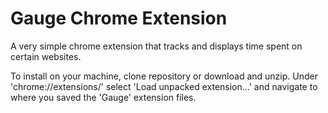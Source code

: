 # Gauge Chrome Extension

A very simple chrome extension that tracks and displays time spent on certain websites.

To install on your machine, clone repository or download and unzip.  Under 'chrome://extensions/' select 'Load unpacked extension...' and navigate to where you saved the 'Gauge' extension files.

